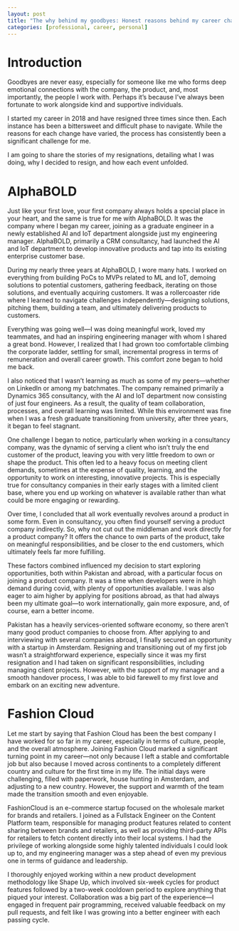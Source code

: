 ```yaml
---
layout: post
title: "The why behind my goodbyes: Honest reasons behind my career changes"
categories: [professional, career, personal]
---
```


# Introduction
Goodbyes are never easy, especially for someone like me who forms deep emotional connections with the company, the product, and, most importantly, the people I work with. Perhaps it’s because I’ve always been fortunate to work alongside kind and supportive individuals.

I started my career in 2018 and have resigned three times since then. Each instance has been a bittersweet and difficult phase to navigate. While the reasons for each change have varied, the process has consistently been a significant challenge for me.

I am going to share the stories of my resignations, detailing what I was doing, why I decided to resign, and how each event unfolded.

# AlphaBOLD

Just like your first love, your first company always holds a special place in your heart, and the same is true for me with AlphaBOLD. It was the company where I began my career, joining as a graduate engineer in a newly established AI and IoT department alongside just my engineering manager. AlphaBOLD, primarily a CRM consultancy, had launched the AI and IoT department to develop innovative products and tap into its existing enterprise customer base.

During my nearly three years at AlphaBOLD, I wore many hats. I worked on everything from building PoCs to MVPs related to ML and IoT, demoing solutions to potential customers, gathering feedback, iterating on those solutions, and eventually acquiring customers. It was a rollercoaster ride where I learned to navigate challenges independently—designing solutions, pitching them, building a team, and ultimately delivering products to customers.

Everything was going well—I was doing meaningful work, loved my teammates, and had an inspiring engineering manager with whom I shared a great bond. However, I realized that I had grown too comfortable climbing the corporate ladder, settling for small, incremental progress in terms of remuneration and overall career growth. This comfort zone began to hold me back.

I also noticed that I wasn’t learning as much as some of my peers—whether on LinkedIn or among my batchmates. The company remained primarily a Dynamics 365 consultancy, with the AI and IoT department now consisting of just four engineers. As a result, the quality of team collaboration, processes, and overall learning was limited. While this environment was fine when I was a fresh graduate transitioning from university, after three years, it began to feel stagnant.

One challenge I began to notice, particularly when working in a consultancy company, was the dynamic of serving a client who isn’t truly the end customer of the product, leaving you with very little freedom to own or shape the product. This often led to a heavy focus on meeting client demands, sometimes at the expense of quality, learning, and the opportunity to work on interesting, innovative projects. This is especially true for consultancy companies in their early stages with a limited client base, where you end up working on whatever is available rather than what could be more engaging or rewarding. 

Over time, I concluded that all work eventually revolves around a product in some form. Even in consultancy, you often find yourself serving a product company indirectly. So, why not cut out the middleman and work directly for a product company? It offers the chance to own parts of the product, take on meaningful responsibilities, and be closer to the end customers, which ultimately feels far more fulfilling.

These factors combined influenced my decision to start exploring opportunities, both within Pakistan and abroad, with a particular focus on joining a product company. It was a time when developers were in high demand during covid, with plenty of opportunities available. I was also eager to aim higher by applying for positions abroad, as that had always been my ultimate goal—to work internationally, gain more exposure, and, of course, earn a better income.

Pakistan has a heavily services-oriented software economy, so there aren’t many good product companies to choose from. After applying to and interviewing with several companies abroad, I finally secured an opportunity with a startup in Amsterdam. Resigning and transitioning out of my first job wasn’t a straightforward experience, especially since it was my first resignation and I had taken on significant responsibilities, including managing client projects. However, with the support of my manager and a smooth handover process, I was able to bid farewell to my first love and embark on an exciting new adventure.

# Fashion Cloud
Let me start by saying that Fashion Cloud has been the best company I have worked for so far in my career, especially in terms of culture, people, and the overall atmosphere. Joining Fashion Cloud marked a significant turning point in my career—not only because I left a stable and comfortable job but also because I moved across continents to a completely different country and culture for the first time in my life. The initial days were challenging, filled with paperwork, house hunting in Amsterdam, and adjusting to a new country. However, the support and warmth of the team made the transition smooth and even enjoyable.

FashionCloud is an e-commerce startup focused on the wholesale market for brands and retailers. I joined as a Fullstack Engineer on the Content Platform team, responsible for managing product features related to content sharing between brands and retailers, as well as providing third-party APIs for retailers to fetch content directly into their local systems. I had the privilege of working alongside some highly talented individuals I could look up to, and my engineering manager was a step ahead of even my previous one in terms of guidance and leadership.

I thoroughly enjoyed working within a new product development methodology like Shape Up, which involved six-week cycles for product features followed by a two-week cooldown period to explore anything that piqued your interest. Collaboration was a big part of the experience—I engaged in frequent pair programming, received valuable feedback on my pull requests, and felt like I was growing into a better engineer with each passing cycle.

